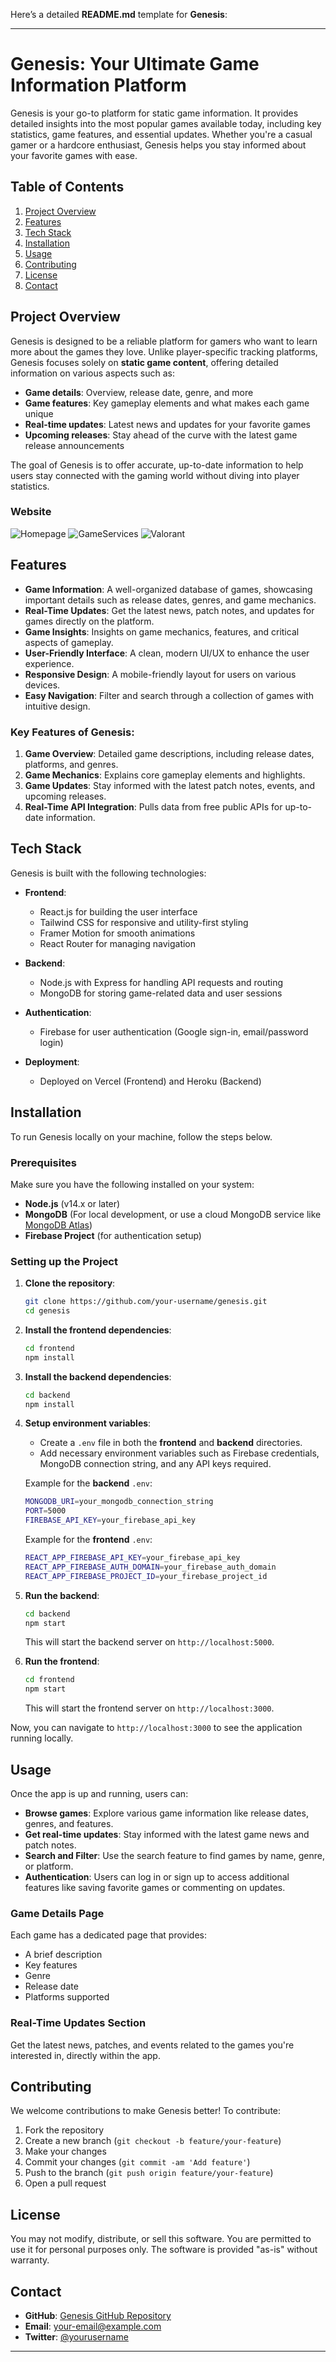 Here’s a detailed **README.md** template for **Genesis**:

---

# Genesis: Your Ultimate Game Information Platform

Genesis is your go-to platform for static game information. It provides detailed insights into the most popular games available today, including key statistics, game features, and essential updates. Whether you're a casual gamer or a hardcore enthusiast, Genesis helps you stay informed about your favorite games with ease.

## Table of Contents
1. [Project Overview](#project-overview)
2. [Features](#features)
3. [Tech Stack](#tech-stack)
4. [Installation](#installation)
5. [Usage](#usage)
6. [Contributing](#contributing)
7. [License](#license)
8. [Contact](#contact)

## Project Overview

Genesis is designed to be a reliable platform for gamers who want to learn more about the games they love. Unlike player-specific tracking platforms, Genesis focuses solely on **static game content**, offering detailed information on various aspects such as:

- **Game details**: Overview, release date, genre, and more
- **Game features**: Key gameplay elements and what makes each game unique
- **Real-time updates**: Latest news and updates for your favorite games
- **Upcoming releases**: Stay ahead of the curve with the latest game release announcements

The goal of Genesis is to offer accurate, up-to-date information to help users stay connected with the gaming world without diving into player statistics.

### **Website**
![Homepage](Screenshots/home.png)
![GameServices](Screenshots/Home2.png)
![Valorant](Screenshots/valorant.png)


## Features

- **Game Information**: A well-organized database of games, showcasing important details such as release dates, genres, and game mechanics.
- **Real-Time Updates**: Get the latest news, patch notes, and updates for games directly on the platform.
- **Game Insights**: Insights on game mechanics, features, and critical aspects of gameplay.
- **User-Friendly Interface**: A clean, modern UI/UX to enhance the user experience.
- **Responsive Design**: A mobile-friendly layout for users on various devices.
- **Easy Navigation**: Filter and search through a collection of games with intuitive design.

### Key Features of Genesis:
1. **Game Overview**: Detailed game descriptions, including release dates, platforms, and genres.
2. **Game Mechanics**: Explains core gameplay elements and highlights.
3. **Game Updates**: Stay informed with the latest patch notes, events, and upcoming releases.
4. **Real-Time API Integration**: Pulls data from free public APIs for up-to-date information.

## Tech Stack

Genesis is built with the following technologies:

- **Frontend**:
  - React.js for building the user interface
  - Tailwind CSS for responsive and utility-first styling
  - Framer Motion for smooth animations
  - React Router for managing navigation

- **Backend**:
  - Node.js with Express for handling API requests and routing
  - MongoDB for storing game-related data and user sessions

- **Authentication**:
  - Firebase for user authentication (Google sign-in, email/password login)
  
- **Deployment**:
  - Deployed on Vercel (Frontend) and Heroku (Backend)

## Installation

To run Genesis locally on your machine, follow the steps below.

### Prerequisites

Make sure you have the following installed on your system:

- **Node.js** (v14.x or later)
- **MongoDB** (For local development, or use a cloud MongoDB service like [MongoDB Atlas](https://www.mongodb.com/cloud/atlas))
- **Firebase Project** (for authentication setup)

### Setting up the Project

1. **Clone the repository**:
   ```bash
   git clone https://github.com/your-username/genesis.git
   cd genesis
   ```

2. **Install the frontend dependencies**:
   ```bash
   cd frontend
   npm install
   ```

3. **Install the backend dependencies**:
   ```bash
   cd backend
   npm install
   ```

4. **Setup environment variables**:
   - Create a `.env` file in both the **frontend** and **backend** directories. 
   - Add necessary environment variables such as Firebase credentials, MongoDB connection string, and any API keys required.

   Example for the **backend** `.env`:
   ```bash
   MONGODB_URI=your_mongodb_connection_string
   PORT=5000
   FIREBASE_API_KEY=your_firebase_api_key
   ```

   Example for the **frontend** `.env`:
   ```bash
   REACT_APP_FIREBASE_API_KEY=your_firebase_api_key
   REACT_APP_FIREBASE_AUTH_DOMAIN=your_firebase_auth_domain
   REACT_APP_FIREBASE_PROJECT_ID=your_firebase_project_id
   ```

5. **Run the backend**:
   ```bash
   cd backend
   npm start
   ```
   This will start the backend server on `http://localhost:5000`.

6. **Run the frontend**:
   ```bash
   cd frontend
   npm start
   ```
   This will start the frontend server on `http://localhost:3000`.

Now, you can navigate to `http://localhost:3000` to see the application running locally.

## Usage

Once the app is up and running, users can:

- **Browse games**: Explore various game information like release dates, genres, and features.
- **Get real-time updates**: Stay informed with the latest game news and patch notes.
- **Search and Filter**: Use the search feature to find games by name, genre, or platform.
- **Authentication**: Users can log in or sign up to access additional features like saving favorite games or commenting on updates.

### Game Details Page
Each game has a dedicated page that provides:
- A brief description
- Key features
- Genre
- Release date
- Platforms supported

### Real-Time Updates Section
Get the latest news, patches, and events related to the games you're interested in, directly within the app.

## Contributing

We welcome contributions to make Genesis better! To contribute:

1. Fork the repository
2. Create a new branch (`git checkout -b feature/your-feature`)
3. Make your changes
4. Commit your changes (`git commit -am 'Add feature'`)
5. Push to the branch (`git push origin feature/your-feature`)
6. Open a pull request

## License

You may not modify, distribute, or sell this software. You are permitted to use it for personal purposes only. The software is provided "as-is" without warranty.

## Contact

- **GitHub**: [Genesis GitHub Repository](https://github.com/your-username/genesis)
- **Email**: your-email@example.com
- **Twitter**: [@yourusername](https://twitter.com/yourusername)

---
